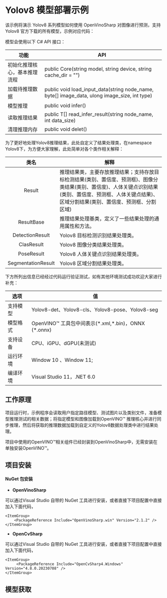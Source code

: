 # Yolov8 模型部署示例

该示例将演示 Yolov8 系列模型如何使用 OpenVinoSharp 对图像进行预测，支持 Yolov8 官方下载的所有模型，示例对应代码：

模型会使用以下 C# API 接口：

| 功能                         | API                                                          |
| ---------------------------- | ------------------------------------------------------------ |
| 初始化推理核心，基本推理流程 | public Core(string model, string device, string cache_dir = "") |
| 加载待推理数据               | public void load_input_data(string node_name, byte[] image_data, ulong image_size, int type) |
| 模型推理                     | public void infer()                                          |
| 读取推理结果                 | public T[] read_infer_result<T>(string node_name, int data_size) |
| 清理推理内存                 | public void delet()                                          |

为了更好地处理Yolov8推理结果，此处自定义了结果处理类，在namespace Yolov8下，为方便大家理解，此处简单对各个类作相关解释：

|        类名        | 解释                                                         |
| :----------------: | ------------------------------------------------------------ |
|       Result       | 推理结果类，主要存放推理结果；支持存放目标检测结果(类别、置信度、预测框)、图像分类结果(类别、置信度)、人体关键点识别结果(类别、置信度、预测框、人体关键点结果)、区域分割结果(类别、置信度、预测框、分割区域) |
|     ResultBase     | 推理结果处理基类，定义了一些结果处理的通用属性和方法。       |
|  DetectionResult   | Yolov8 目标检测识别结果处理类。                              |
|     ClasResult     | Yolov8 图像分类结果处理类。                                  |
|     PoseResult     | Yolov8 人体关键点识别结果处理类。                            |
| SegmentationResult | Yolov8 区域分割结果处理类。                                  |

下方所列出信息已经经过代码运行验证测试，如有其他环境测试成功欢迎大家进行补充：

| 选项     | 值                                                      |
| -------- | ------------------------------------------------------- |
| 支持模型 | Yolov8-det、Yolov8-cls、Yolov8-pose、Yolov8-seg         |
| 模型格式 | OpenVINO™ 工具包中间表示(\*.xml,\*.bin)，ONNX (\*.onnx) |
| 支持设备 | CPU、iGPU、dGPU(未测试)                                 |
| 运行环境 | Window 10 、Window 11;                                  |
| 编译环境 | Visual Studio 11，.NET 6.0                              |



## 工作原理

项目运行时，示例程序会读取用户指定路径模型、测试图片以及类别文件，准备模型推理测试的相关数据；将指定模型和图像加载到OpenVINO™ 推理核心并进行同步推理，然后将获取的推理数据加载到自定义的Yolov8数据处理类中进行结果处理。

项目中使用的OpenVINO™相关组件已经封装到OpenVinoSharp中，无需安装在单独安装OpenVINO™。

## 项目安装

#### NuGet 包安装

- **OpenVinoSharp**

可以通过Visual Studio 自带的 NuGet 工具进行安装，或者直接下项目配置中直接加入下面代码，

```PackageReference
<ItemGroup>
	<PackageReference Include="OpenVinoSharp.win" Version="2.1.2" />
</ItemGroup>
```

- **OpenCvSharp**

可以通过Visual Studio 自带的 NuGet 工具进行安装，或者直接下项目配置中直接加入下面代码，

```PackageReference
<ItemGroup>
	 <PackageReference Include="OpenCvSharp4.Windows" Version="4.8.0.20230708" />
</ItemGroup>
```



## 模型获取
